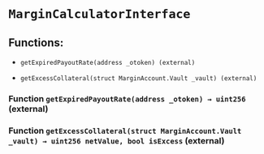 # `MarginCalculatorInterface`

## Functions:

- `getExpiredPayoutRate(address _otoken) (external)`

- `getExcessCollateral(struct MarginAccount.Vault _vault) (external)`

### Function `getExpiredPayoutRate(address _otoken) → uint256` (external)

### Function `getExcessCollateral(struct MarginAccount.Vault _vault) → uint256 netValue, bool isExcess` (external)
